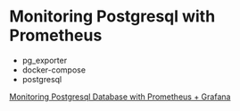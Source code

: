 # Monitoring Postgresql with Prometheus
* pg_exporter
* docker-compose
* postgresql

[Monitoring Postgresql Database with Prometheus + Grafana](https://www.learning-at-farm.com/monitoring-postgresql-with-prometheus/)
